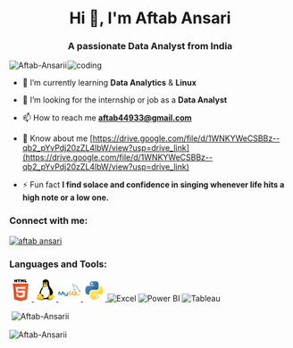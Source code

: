 <h1 align="center">Hi 👋, I'm Aftab Ansari</h1>
<h3 align="center">A passionate Data Analyst from India</h3>

<img align="right" alt="coding" width="400" src="https://miro.medium.com/v2/resize:fit:720/format:webp/0*H4cHks1eEdrW7Zlz.gif">

<p align="left"> <img src="https://komarev.com/ghpvc/?username=Aftab-Ansarii&label=Profile%20views&color=0e75b6&style=flat" alt="Aftab-Ansarii" /> </p>

- 🌱 I’m currently learning **Data Analytics** & **Linux**

- 🤝 I’m looking for the internship or job as a **Data Analyst**

- 📫 How to reach me **aftab44933@gmail.com**

- 📄 Know about me [https://drive.google.com/file/d/1WNKYWeCSBBz--qb2_pYvPdj20zZL4lbW/view?usp=drive_link](https://drive.google.com/file/d/1WNKYWeCSBBz--qb2_pYvPdj20zZL4lbW/view?usp=drive_link)

- ⚡ Fun fact **I find solace and confidence in singing whenever life hits a high note or a low one.**

<h3 align="left">Connect with me:</h3>
<p align="left">
<a href="https://linkedin.com/in/aftab ansari" target="blank"><img align="center" src="https://raw.githubusercontent.com/rahuldkjain/github-profile-readme-generator/master/src/images/icons/Social/linked-in-alt.svg" alt="aftab ansari" height="30" width="40" /></a>
</p>

<h3 align="left">Languages and Tools:</h3>
<p align="left"> 
    <a href="https://www.w3.org/html/" target="_blank" rel="noreferrer"> 
        <img src="https://raw.githubusercontent.com/devicons/devicon/master/icons/html5/html5-original-wordmark.svg" alt="html5" width="40" height="40"/> 
    </a> 
    <a href="https://www.linux.org/" target="_blank" rel="noreferrer"> 
        <img src="https://raw.githubusercontent.com/devicons/devicon/master/icons/linux/linux-original.svg" alt="linux" width="40" height="40"/> 
    </a> 
    <a href="https://www.mysql.com/" target="_blank" rel="noreferrer"> 
        <img src="https://raw.githubusercontent.com/devicons/devicon/master/icons/mysql/mysql-original-wordmark.svg" alt="mysql" width="40" height="40"/> 
    </a> 
    <a href="https://www.python.org" target="_blank" rel="noreferrer"> 
        <img src="https://raw.githubusercontent.com/devicons/devicon/master/icons/python/python-original.svg" alt="python" width="40" height="40"/> 
    </a> 
    <img src="https://img.icons8.com/color/48/000000/microsoft-excel-2019--v1.png" alt="Excel" width="40" height="40"/> 
    <img src="https://img.icons8.com/color/48/000000/power-bi.png" alt="Power BI" width="40" height="40"/> 
    <img src="https://img.icons8.com/color/48/000000/tableau-software.png" alt="Tableau" width="40" height="40"/> 
</p>

<p>&nbsp;<img align="center" src="https://github-readme-stats.vercel.app/api?username=Aftab-Ansarii&show_icons=true&locale=en" alt="Aftab-Ansarii" /></p>

<p><img align="center" src="https://github-readme-streak-stats.herokuapp.com/?user=Aftab-Ansarii&" alt="Aftab-Ansarii" /></p>
